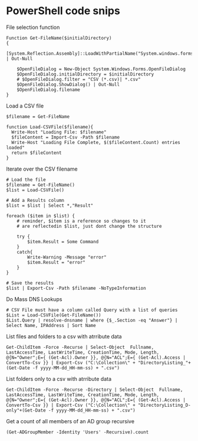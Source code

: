 # PowerShell code snips

File selection function

    Function Get-FileName($initialDirectory)
    {
        [System.Reflection.Assembly]::LoadWithPartialName("System.windows.forms") | Out-Null

        $OpenFileDialog = New-Object System.Windows.Forms.OpenFileDialog
        $OpenFileDialog.initialDirectory = $initialDirectory
        # $OpenFileDialog.filter = "CSV (*.csv)| *.csv"
        $OpenFileDialog.ShowDialog() | Out-Null
        $OpenFileDialog.filename
    }

Load a CSV file

    $filename = Get-FileName

    function Load-CSVFile($filename){
      Write-Host "Loading File: $filename"
      $fileContent = Import-Csv -Path $filename
      Write-Host "Loading File Complete, $($fileContent.Count) entries loaded"
      return $fileContent
    }

Iterate over the CSV filename

    # Load the file
    $filename = Get-FileName()
    $list = Load-CSVFile()

    # Add a Results column
    $list = $list | Select *,"Result"

    foreach ($item in $list) {
        # reminder, $item is a reference so changes to it 
        # are reflectedin $list, just dont change the structure

        try {
            $item.Result = Some Command
        }
        catch{
            Write-Warning -Message "error"
            $item.Result = "error"
        }
    }

    # Save the results
    $list | Export-Csv -Path $filename -NoTypeInformation

Do Mass DNS Lookups

    # CSV File must have a column called Query with a list of queries
    $List = Load-CSVFile(Get-FileName())
    $List.Query | resolve-dnsname | where {$_.Section -eq "Answer"} | Select Name, IPAddress | Sort Name

List files and folders to a csv with atrribute data

    Get-ChildItem -Force -Recurse | Select-Object  Fullname, LastAccessTime, LastWriteTime, CreationTime, Mode, Length, @{N="Owner";E={ (Get-Acl).Owner }}, @{N="ACL";E={ (Get-Acl).Access | ConvertTo-Csv }} | Export-Csv ("C:\Collection\" + "DirectoryListing_"+(Get-Date -f yyyy-MM-dd_HH-mm-ss) + ".csv")

List folders only to a csv with atrribute data

    Get-ChildItem -Force -Recurse -Directory | Select-Object  Fullname, LastAccessTime, LastWriteTime, CreationTime, Mode, Length, @{N="Owner";E={ (Get-Acl).Owner }}, @{N="ACL";E={ (Get-Acl).Access | ConvertTo-Csv }} | Export-Csv ("C:\Collection\" + "DirectoryListing_D-only"+(Get-Date -f yyyy-MM-dd_HH-mm-ss) + ".csv")

Get a count of all members of an AD group recursive

    (Get-ADGroupMember -Identity 'Users' -Recursive).count